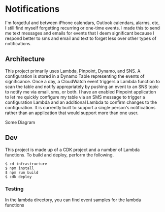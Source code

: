 # Notifications

I'm forgetful and between iPhone calendars, Outlook calendars, alarms, etc, I still find myself forgetting recurring or one-time events. I made this to send me text messages and emails for events that I deem significant because I respond better to sms and email and text to forget less over other types of notifications. 

## Architecture

This project primarily uses Lambda, Pinpoint, Dynamo, and SNS. A configuration is stored in a Dynamo Table representing the events of significance. Once a day, a CloudWatch event triggers a Lambda function to scan the table and notify appropriately by pushing an event to an SNS topic to notify me via email, sms, or both. I have an enabled Pinpoint application to let me quickly configure my table via an SMS message to trigger a configuration Lambda and an additional Lambda to confirm changes to the configuration. It is currently built to support a single person's notifications rather than an application that would support more than one user.

Some Diagram

## Dev

This project is made up of a CDK project and a number of Lambda functions. To build and deploy, perform the following.

```
$ cd infrastructure
$ npm install
$ npm run build
$ cdk deploy
```

### Testing

In the lambda directory, you can find event samples for the lambda functions